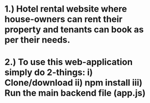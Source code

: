 # 1.) Hotel rental website where house-owners can rent their property and tenants can book as per their needs. 

# 2.) To use this web-application simply do 2-things: i) Clone/download ii) npm install iii) Run the main backend file (app.js)
